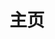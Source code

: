 ---
home: true
title: 主页
icon: home
heroImage: /logo2.svg
bgImage: https://studyimages.oss-cn-beijing.aliyuncs.com/img/SpringBoot/202403/d5adf0a15e3e661a.svg
heroText: Memory's Notes
tagline: 不积跬步,无以至千里；不积小流,无以成江海✊
actions:
  - text: 开始阅读 🧭
    link: /zh/notes/
    type: primary

  - text: 博客主页 💡
    link: /zh/BlogHome.md

features:
  - title: SpringCloudAlibaba教程
    icon: "/icon/springcloud.svg"
    details: Eureka、Nacos、Gateway、Sentinel、OpenFeign、Sleuth等常见组件使用。
    link: /zh/notes/SpringCloud/

  - title: 谷粒商城
    icon: "/icon/mall.svg"
    details: 采用SpringCloud全新的解决方案，应用监控、限流、网关、熔断降级等分布式方案，全方位涉及。
    link: /zh/notes/cfmall-notes/

  - title: MySQL
    icon: "/icon/mysql.svg"
    details: 内容分为：散记MySQL和深入理解MySQL两部分，详细介绍了索引优化和MySQL系统架构各种细节。
    link: /zh/notes/MySQL/

  - title: 面试专区
    icon: "/icon/interview.svg"
    details: JAVA基础、MySQL、Redis、JVM、并发编程、MQ等等
    link: /zh/notes/Interview/   
---